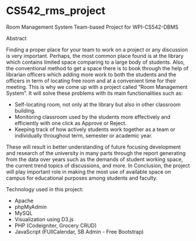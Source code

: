 # CS542_rms_project
Room Management System Team-based Project for WPI-CS542-DBMS

Abstract

Finding a proper place for your team to work on a project or any discussion is very important. Perhaps, the most common place found is at the library which contains limited space comparing to a large body of students. Also, the conventional method to get a space there is to book through the help of librarian officers which adding more work to both the students and the officers in term of locating free room and at a convenient time for their meeting.
This is why we come up with a project called “Room Management System”. It will solve these problems with its main functionalities such as:
- Self-locating room, not only at the library but also in other classroom building.
- Monitoring classroom used by the students more effectively and efficiently with one click as Approve or Reject.
- Keeping track of how actively students work together as a team or individually throughout term, semester or academic year.

These will result in better understanding of future focusing development and research of the university in many parts through the report generating from the data over years such as the demands of student working space, the current trend topics of discussions, and more.
In Conclusion, the project will play important role in making the most use of available space on campus for educational purposes among students and faculty.

Technology used in this project:
- Apache
- phpMyAdmin
- MySQL
- Visualization using D3.js
- PHP (Codeigniter, Grocery CRUD)
- JavaScript (FUllCalendar, SB Admin - Free Bootstrap)
